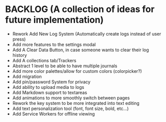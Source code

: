 # BACKLOG (A collection of ideas for future implementation)
- Rework Add New Log System (Automatically create logs instead of user press)
- Add more features to the settings modal
- Add A Clear Data Button, in case someone wants to clear their log history
- Add A collections tab/Trackers
- Abstract 1 level to be able to have multiple journals
- Add more color palettes/allow for custom colors (colorpicker?)
- Add migration 
- Add pin/password System for privacy
- Add ability to upload media to logs
- Add Markdown support to textareas
- Add animations to more smoothly switch between pages
- Rework the key system to be more integrated into text editing
- Add text personalization tool (font, font size, bold, etc...)
- Add Service Workers for offline viewing
